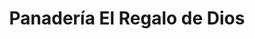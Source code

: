 ---
title: "Panadería El Regalo de Dios"
url: /santa-ana/panaderia-el-regalo-de-dios/
shop: panadería
---